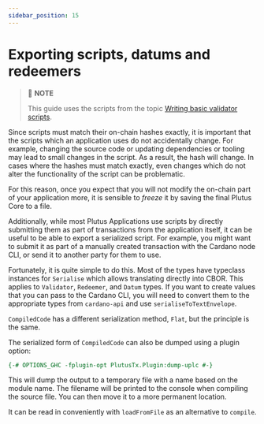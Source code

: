 ```yaml
---
sidebar_position: 15
---
```


# Exporting scripts, datums and redeemers

> :pushpin: **NOTE**
> 
> This guide uses the scripts from the topic [Writing basic validator scripts](writing-basic-validator-scripts.md).

Since scripts must match their on-chain hashes exactly, it is important that the scripts which an application uses do not accidentally change.
For example, changing the source code or updating dependencies or tooling may lead to small changes in the script. 
As a result, the hash will change. 
In cases where the hashes must match exactly, even changes which do not alter the functionality of the script can be problematic.

For this reason, once you expect that you will not modify the on-chain part of your application more, it is sensible to *freeze* it by saving the final Plutus Core to a file.

Additionally, while most Plutus Applications use scripts by directly submitting them as part of transactions from the application itself, it can be useful to be able to export a serialized script. 
For example, you might want to submit it as part of a manually created transaction with the Cardano node CLI, or send it to another party for them to use.

Fortunately, it is quite simple to do this. 
Most of the types have typeclass instances for `Serialise` which allows translating directly into CBOR. 
This applies to `Validator`, `Redeemer`, and `Datum` types.
If you want to create values that you can pass to the Cardano CLI, you will need to convert them to the appropriate types from `cardano-api` and use `serialiseToTextEnvelope`.

<LiteralInclude file="BasicValidators.hs" language="haskell" title="Block Title" start="-- BLOCK5" end="-- BLOCK6" />

`CompiledCode` has a different serialization method, `Flat`, but the principle is the same.

The serialized form of `CompiledCode` can also be dumped using a plugin option:

``` haskell
{-# OPTIONS_GHC -fplugin-opt PlutusTx.Plugin:dump-uplc #-}
```

This will dump the output to a temporary file with a name based on the module name. 
The filename will be printed to the console when compiling the source file. 
You can then move it to a more permanent location.

It can be read in conveniently with `loadFromFile` as an alternative to `compile`.

<LiteralInclude file="BasicValidators.hs" language="haskell" title="Block Title" start="-- BLOCK6" end="-- BLOCK7" />

